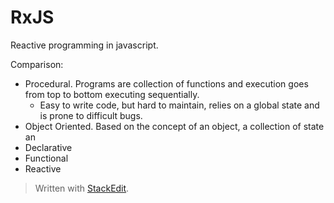 # RxJS

Reactive programming in javascript.

Comparison: 
- Procedural. Programs are collection of functions and execution goes from top to bottom executing sequentially. 
	- Easy to write code, but hard to maintain, relies on a global state and is prone to difficult bugs.
- Object Oriented. Based on the concept of an object, a collection of state an
- Declarative
- Functional
- Reactive

> Written with [StackEdit](https://stackedit.io/).
<!--stackedit_data:
eyJoaXN0b3J5IjpbMjEyMDQwNjE2LDE2OTA3Njk2MjhdfQ==
-->